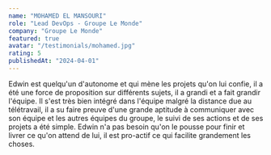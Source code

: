 ```yaml
---
name: "MOHAMED EL MANSOURI"
role: "Lead DevOps - Groupe Le Monde"
company: "Groupe Le Monde"
featured: true
avatar: "/testimonials/mohamed.jpg"
rating: 5
publishedAt: "2024-04-01"
---
```


Edwin est quelqu'un d'autonome et qui mène les projets qu'on lui confie, il a été une force de proposition sur différents sujets, il a grandi et a fait grandir l'équipe. Il s'est très bien intégré dans l'équipe malgré la distance due au télétravail, il a su faire preuve d'une grande aptitude à communiquer avec son équipe et les autres équipes du groupe, le suivi de ses actions et de ses projets a été simple. Edwin n'a pas besoin qu'on le pousse pour finir et livrer ce qu'on attend de lui, il est pro-actif ce qui facilite grandement les choses.